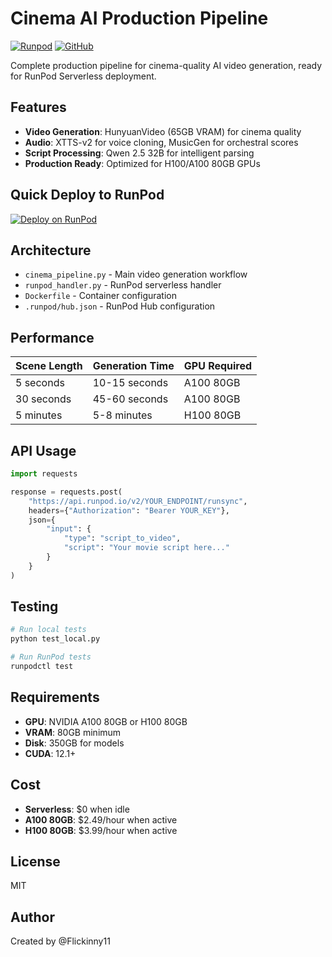 # Cinema AI Production Pipeline

[![Runpod](https://api.runpod.io/badge/Flickinny11/cinema-ai-production-complete)](https://console.runpod.io/hub/Flickinny11/cinema-ai-production-complete)
[![GitHub](https://img.shields.io/github/v/release/Flickinny11/cinema-ai-production-complete)](https://github.com/Flickinny11/cinema-ai-production-complete/releases)

Complete production pipeline for cinema-quality AI video generation, ready for RunPod Serverless deployment.

## Features

- **Video Generation**: HunyuanVideo (65GB VRAM) for cinema quality
- **Audio**: XTTS-v2 for voice cloning, MusicGen for orchestral scores
- **Script Processing**: Qwen 2.5 32B for intelligent parsing
- **Production Ready**: Optimized for H100/A100 80GB GPUs

## Quick Deploy to RunPod

[![Deploy on RunPod](https://img.shields.io/badge/Deploy%20on-RunPod-purple?style=for-the-badge)](https://runpod.io/console/deploy?template=Flickinny11/cinema-ai-production-complete)

## Architecture

- `cinema_pipeline.py` - Main video generation workflow
- `runpod_handler.py` - RunPod serverless handler
- `Dockerfile` - Container configuration
- `.runpod/hub.json` - RunPod Hub configuration

## Performance

| Scene Length | Generation Time | GPU Required |
|--------------|----------------|--------------|
| 5 seconds | 10-15 seconds | A100 80GB |
| 30 seconds | 45-60 seconds | A100 80GB |
| 5 minutes | 5-8 minutes | H100 80GB |

## API Usage

```python
import requests

response = requests.post(
    "https://api.runpod.io/v2/YOUR_ENDPOINT/runsync",
    headers={"Authorization": "Bearer YOUR_KEY"},
    json={
        "input": {
            "type": "script_to_video",
            "script": "Your movie script here..."
        }
    }
)
```

## Testing

```bash
# Run local tests
python test_local.py

# Run RunPod tests
runpodctl test
```

## Requirements

- **GPU**: NVIDIA A100 80GB or H100 80GB
- **VRAM**: 80GB minimum
- **Disk**: 350GB for models
- **CUDA**: 12.1+

## Cost

- **Serverless**: $0 when idle
- **A100 80GB**: $2.49/hour when active
- **H100 80GB**: $3.99/hour when active

## License

MIT

## Author

Created by @Flickinny11
